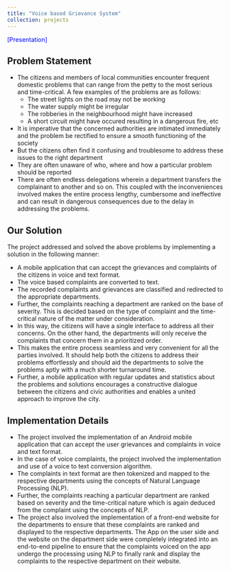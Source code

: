 ```yaml
---
title: "Voice based Grievance System"
collection: projects
---
```


<style>
  a 
  {
    color: blue;
    text-decoration: none;
  }
</style>

<a style="text-decoration: none;" href="/files/Voice_Grievance_Project_Presentation.pdf">[Presentation]</a>

## Problem Statement

 * The citizens and members of local communities encounter frequent domestic problems that can range from the petty to the most serious and time-critical. A few examples of the problems are as follows:
    * The street lights on the road may not be working
    * The water supply might be irregular
    * The robberies in the neighbourhood might have increased
    * A short circuit might have occured resulting in a dangerous fire, etc
 * It is imperative that the concerned authorities are intimated immediately and the problem be rectified to ensure a smooth functioning of the society
 * But the citizens often find it confusing and troublesome to address these issues to the right department
 * They are often unaware of who, where and how a particular problem should be reported
 * There are often endless delegations wherein a department transfers the complainant to another and so on. This coupled with the inconveniences involved makes the entire process lengthy, cumbersome and ineffective and can result in dangerous consequences due to the delay in addressing the problems.

## Our Solution

The project addressed and solved the above problems by implementing a solution in the following manner:
 * A mobile application that can accept the grievances and complaints of the citizens in voice and text format.
 * The voice based complaints are converted to text.
 * The recorded complaints and grievances are classified and redirected to the appropriate departments.
 * Further, the complaints reaching a department are ranked on the base of severity. This is decided based on the type of complaint and the time-critical nature of the matter under consideration.
 * In this way, the citizens will have a single interface to address all their concerns. On the other hand, the departments will only receive the complaints that concern them in a prioritized order.
 * This makes the entire process seamless and very convenient for all the parties involved. It should help both the citizens to address their problems effortlessly and should aid the departments to solve the problems aptly with a much shorter turnaround time.
 * Further, a mobile application with regular updates and statistics about the problems and solutions encourages a constructive dialogue between the citizens and civic authorities and enables a united approach to improve the city.

## Implementation Details

 * The project involved the implementation of an Android mobile application that can accept the user grievances and complaints in voice and text format.
 * In the case of voice complaints, the project involved the implementation and use of a voice to text conversion algorithm.
 * The complaints in text format are then tokenized and mapped to the respective departments using the concepts of Natural Language Processing (NLP).
 * Further, the complaints reaching a particular department are ranked based on severity and the time-critical nature which is again deduced from the complaint using the concepts of NLP.
 * The project also involved the implementation of a front-end website for the departments to ensure that these complaints are ranked and displayed to the respective departments. The App on the user side and the website on the department side were completely integrated into an end-to-end pipeline to ensure that the complaints voiced on the app undergo the processing using NLP to finally rank and display the complaints to the respective department on their website.